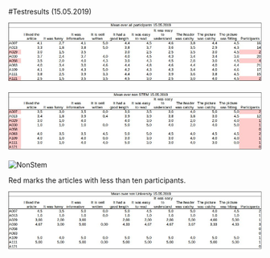 #Testresults (15.05.2019)


![All](restults/testres_all.jpg)

![STEM](restults/testres_stem.jpg)

![NonStem](restults/testres_nonstem.jpg)

Red marks the articles with less than ten participants. 

![NonUni](restults/testres_nonuni.jpg)

